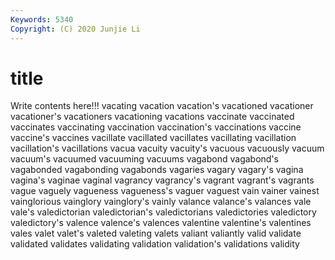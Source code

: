 ```yaml
---
Keywords: 5340
Copyright: (C) 2020 Junjie Li
---
```


# title

Write contents here!!!
vacating 
vacation 
vacation's 
vacationed
vacationer 
vacationer's 
vacationers 
vacationing 
vacations 
vaccinate 
vaccinated 
vaccinates 
vaccinating 
vaccination
vaccination's 
vaccinations 
vaccine 
vaccine's 
vaccines 
vacillate 
vacillated 
vacillates 
vacillating 
vacillation
vacillation's 
vacillations 
vacua 
vacuity 
vacuity's 
vacuous 
vacuously 
vacuum 
vacuum's 
vacuumed
vacuuming 
vacuums 
vagabond 
vagabond's 
vagabonded 
vagabonding 
vagabonds 
vagaries 
vagary 
vagary's
vagina 
vagina's 
vaginae 
vaginal 
vagrancy 
vagrancy's 
vagrant 
vagrant's 
vagrants 
vague
vaguely 
vagueness 
vagueness's 
vaguer 
vaguest 
vain 
vainer 
vainest 
vainglorious 
vainglory
vainglory's 
vainly 
valance 
valance's 
valances 
vale 
vale's 
valedictorian 
valedictorian's 
valedictorians
valedictories 
valedictory 
valedictory's 
valence 
valence's 
valences 
valentine 
valentine's 
valentines 
vales
valet 
valet's 
valeted 
valeting 
valets 
valiant 
valiantly 
valid 
validate 
validated
validates 
validating 
validation 
validation's 
validations 
validity 

